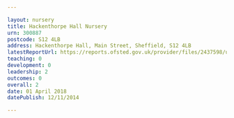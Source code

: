 ```yaml
---

layout: nursery
title: Hackenthorpe Hall Nursery
urn: 300887
postcode: S12 4LB
address: Hackenthorpe Hall, Main Street, Sheffield, S12 4LB
latestReportUrl: https://reports.ofsted.gov.uk/provider/files/2437598/urn/300887.pdf
teaching: 0
development: 0
leadership: 2
outcomes: 0
overall: 2
date: 01 April 2018 
datePublish: 12/11/2014

---
```

